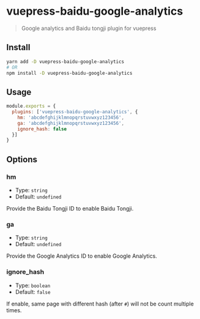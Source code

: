 # vuepress-baidu-google-analytics

> Google analytics and Baidu tongji plugin for vuepress

## Install

```bash
yarn add -D vuepress-baidu-google-analytics
# OR
npm install -D vuepress-baidu-google-analytics
```

## Usage

```javascript
module.exports = {
  plugins: ['vuepress-baidu-google-analytics', {
    hm: 'abcdefghijklmnopqrstuvwxyz123456',
    ga: 'abcdefghijklmnopqrstuvwxyz123456',
    ignore_hash: false
  }]
}
```

## Options

### hm

- Type: `string`
- Default: `undefined`

Provide the Baidu Tongji ID to enable Baidu Tongji.

### ga

- Type: `string`
- Default: `undefined`

Provide the Google Analytics ID to enable Google Analytics.

### ignore_hash

- Type: `boolean`
- Default: `false`

If enable, same page with different hash (after `#`) will not be count multiple times.